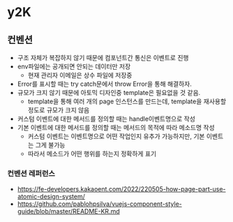 # y2K
## 컨벤션
- 구조 자체가 복잡하지 않기 때문에 컴포넌트간 통신은 이벤트로 진행
- env파일에는 공개되면 안되는 데이터만 저장
    - 현재 관리자 이메일은 상수 파일에 저장중
- Error를 표시할 때는 try catch문에서 throw Error을 통해 해결하자.
- 규모가 크지 않기 때문에 아토믹 디자인중 template은 필요없을 것 같음.
    - template을 통해 여러 개의 page 인스턴스를 만드는데, template을 재사용할 정도로 규모가 크지 않음
- 커스텀 이벤트에 대한 메서드를 정의할 때는 handle이벤트명으로 작성
- 기본 이벤트에 대한 메서드를 정의할 때는 메서드의 목적에 따라 메소드명 작성
    - 커스텀 이벤트는 이벤트명으로 어떤 작업인지 유추가 가능하지만, 기본 이벤트는 그게 불가능
    - 따라서 메소드가 어떤 행위를 하는지 정확하게 표기

### 컨벤션 레퍼런스
- https://fe-developers.kakaoent.com/2022/220505-how-page-part-use-atomic-design-system/
- https://github.com/pablohpsilva/vuejs-component-style-guide/blob/master/README-KR.md
